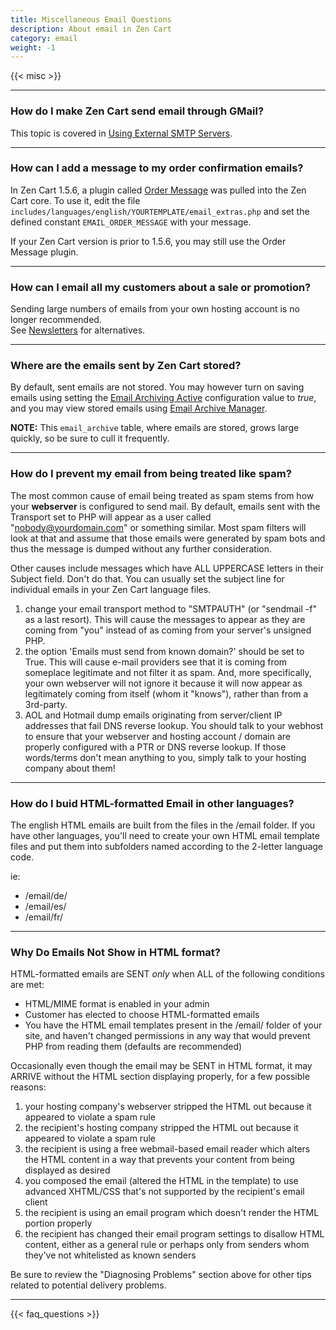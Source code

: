 ```yaml
---
title: Miscellaneous Email Questions
description: About email in Zen Cart 
category: email 
weight: -1 
---
```


{{< misc >}}

---
### How do I make Zen Cart send email through GMail? 

This topic is covered in [Using External SMTP Servers](/user/email/external_smtp_servers/#google-mail--gmail). 

---
### How can I add a message to my order confirmation emails? 

In Zen Cart 1.5.6, a plugin called [Order Message](https://www.zen-cart.com/downloads.php?do=file&id=2200) was pulled into the Zen Cart core.  To use it, 
edit the file 
`includes/languages/english/YOURTEMPLATE/email_extras.php`
and set the defined constant 
`EMAIL_ORDER_MESSAGE` with your message.  

If your Zen Cart version is prior to 1.5.6, you may still use the Order Message plugin. 

--- 
### How can I email all my customers about a sale or promotion? 

Sending large numbers of emails from your own hosting account 
is no longer recommended.  
See [Newsletters](/user/email/newsletters) for alternatives. 

---
### Where are the emails sent by Zen Cart stored? 

By default, sent emails are not stored.  You may however turn on saving emails
using setting the [Email Archiving Active](/user/admin_pages/configuration/configuration_emailoptions/#email_archiving_active) configuration value to *true*, and you may view stored emails using [Email Archive Manager](/user/email/email_archive_manager/). 

**NOTE:** This `email_archive` table, where emails are stored, grows large
quickly, so be sure to cull it frequently. 

---

### How do I prevent my email from being treated like spam? 

The most common cause of email being treated as spam stems from how your **webserver** is configured to send mail. By default, emails sent with the Transport set to PHP will appear as a user called "nobody@yourdomain.com" or something similar. Most spam filters will look at that and assume that those emails were generated by spam bots and thus the message is dumped without any further consideration.

Other causes include messages which have ALL UPPERCASE letters in their Subject field. Don't do that. You can usually set the subject line for individual emails in your Zen Cart language files.

1.  change your email transport method to "SMTPAUTH" (or "sendmail -f" as a last resort). This will cause the messages to appear as they are coming from "you" instead of as coming from your server's unsigned PHP.
2.  the option 'Emails must send from known domain?' should be set to True. This will cause e-mail providers see that it is coming from someplace legitimate and not filter it as spam. And, more specifically, your own webserver will not ignore it because it will now appear as legitimately coming from itself (whom it "knows"), rather than from a 3rd-party.
3.  AOL and Hotmail dump emails originating from server/client IP addresses that fail DNS reverse lookup. You should talk to your webhost to ensure that your webserver and hosting account / domain are properly configured with a PTR or DNS reverse lookup. If those words/terms don't mean anything to you, simply talk to your hosting company about them!

---


### How do I buid HTML-formatted Email in other languages?

The english HTML emails are built from the files in the /email folder. If you have other languages, you'll need to create your own HTML email template files and put them into subfolders named according to the 2-letter language code.

ie:

*   /email/de/
*   /email/es/
*   /email/fr/

---

### Why Do Emails Not Show in HTML format?

HTML-formatted emails are SENT *only* when ALL of the following conditions are met:

*   HTML/MIME format is enabled in your admin
*   Customer has elected to choose HTML-formatted emails
*   You have the HTML email templates present in the /email/ folder of your site, and haven't changed permissions in any way that would prevent PHP from reading them (defaults are recommended)

Occasionally even though the email may be SENT in HTML format, it may ARRIVE without the HTML section displaying properly, for a few possible reasons:

1.  your hosting company's webserver stripped the HTML out because it appeared to violate a spam rule
2.  the recipient's hosting company stripped the HTML out because it appeared to violate a spam rule
3.  the recipient is using a free webmail-based email reader which alters the HTML content in a way that prevents your content from being displayed as desired
4.  you composed the email (altered the HTML in the template) to use advanced XHTML/CSS that's not supported by the recipient's email client
5.  the recipient is using an email program which doesn't render the HTML portion properly
6.  the recipient has changed their email program settings to disallow HTML content, either as a general rule or perhaps only from senders whom they've not whitelisted as known senders

Be sure to review the "Diagnosing Problems" section above for other tips related to potential delivery problems.


---
<!-- please keep this at the end --> 
{{< faq_questions >}}

